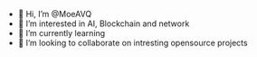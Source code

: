 - 👋 Hi, I’m @MoeAVQ
- 👀 I’m interested in AI, Blockchain and network
- 🌱 I’m currently learning 
- 💞️ I’m looking to collaborate on intresting opensource projects 


<!---
MoeAVQ/MoeAVQ is a ✨ special ✨ repository because its `README.md` (this file) appears on your GitHub profile.
You can click the Preview link to take a look at your changes.
--->
